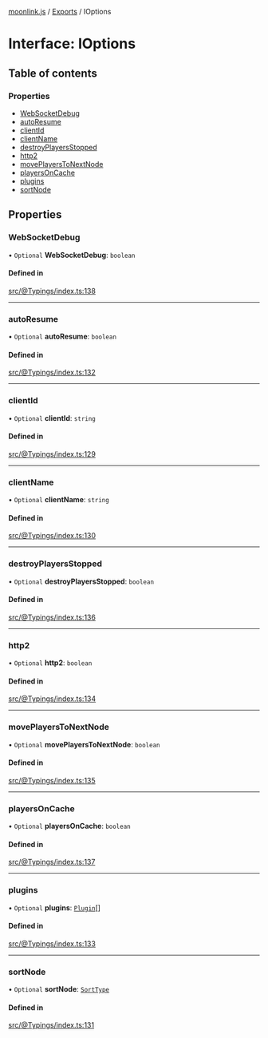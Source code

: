 [moonlink.js](../README.md) / [Exports](../modules.md) / IOptions

# Interface: IOptions

## Table of contents

### Properties

- [WebSocketDebug](IOptions.md#websocketdebug)
- [autoResume](IOptions.md#autoresume)
- [clientId](IOptions.md#clientid)
- [clientName](IOptions.md#clientname)
- [destroyPlayersStopped](IOptions.md#destroyplayersstopped)
- [http2](IOptions.md#http2)
- [movePlayersToNextNode](IOptions.md#moveplayerstonextnode)
- [playersOnCache](IOptions.md#playersoncache)
- [plugins](IOptions.md#plugins)
- [sortNode](IOptions.md#sortnode)

## Properties

### WebSocketDebug

• `Optional` **WebSocketDebug**: `boolean`

#### Defined in

[src/@Typings/index.ts:138](https://github.com/Ecliptia/moonlink.js/blob/a19be7d/src/@Typings/index.ts#L138)

___

### autoResume

• `Optional` **autoResume**: `boolean`

#### Defined in

[src/@Typings/index.ts:132](https://github.com/Ecliptia/moonlink.js/blob/a19be7d/src/@Typings/index.ts#L132)

___

### clientId

• `Optional` **clientId**: `string`

#### Defined in

[src/@Typings/index.ts:129](https://github.com/Ecliptia/moonlink.js/blob/a19be7d/src/@Typings/index.ts#L129)

___

### clientName

• `Optional` **clientName**: `string`

#### Defined in

[src/@Typings/index.ts:130](https://github.com/Ecliptia/moonlink.js/blob/a19be7d/src/@Typings/index.ts#L130)

___

### destroyPlayersStopped

• `Optional` **destroyPlayersStopped**: `boolean`

#### Defined in

[src/@Typings/index.ts:136](https://github.com/Ecliptia/moonlink.js/blob/a19be7d/src/@Typings/index.ts#L136)

___

### http2

• `Optional` **http2**: `boolean`

#### Defined in

[src/@Typings/index.ts:134](https://github.com/Ecliptia/moonlink.js/blob/a19be7d/src/@Typings/index.ts#L134)

___

### movePlayersToNextNode

• `Optional` **movePlayersToNextNode**: `boolean`

#### Defined in

[src/@Typings/index.ts:135](https://github.com/Ecliptia/moonlink.js/blob/a19be7d/src/@Typings/index.ts#L135)

___

### playersOnCache

• `Optional` **playersOnCache**: `boolean`

#### Defined in

[src/@Typings/index.ts:137](https://github.com/Ecliptia/moonlink.js/blob/a19be7d/src/@Typings/index.ts#L137)

___

### plugins

• `Optional` **plugins**: [`Plugin`](../classes/Plugin.md)[]

#### Defined in

[src/@Typings/index.ts:133](https://github.com/Ecliptia/moonlink.js/blob/a19be7d/src/@Typings/index.ts#L133)

___

### sortNode

• `Optional` **sortNode**: [`SortType`](../modules.md#sorttype)

#### Defined in

[src/@Typings/index.ts:131](https://github.com/Ecliptia/moonlink.js/blob/a19be7d/src/@Typings/index.ts#L131)
